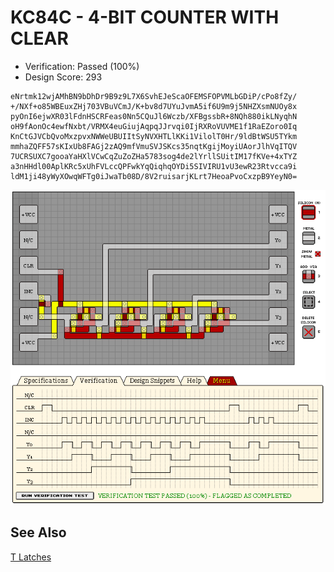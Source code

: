 # KC84C - 4-BIT COUNTER WITH CLEAR

- Verification: Passed (100%)
- Design Score: 293

```
eNrtmk12wjAMhBN9bDhDr9B9z9L7X6SvhEJeScaOFEMSFOPVMLbGDiP/cPo8fZy/
+/NXf+o85WBEuxZHj703VBuVCmJ/K+bv8d7UYuJvmA5if6U9m9j5NHZXsmNUOy8x
pyOnI6ejwXR03lFdnHSCRFeas0Nn5CQuJl6Wczb/XFBgssbR+8NQh880ikLNyqhN
oH9fAonOc4ewfNxbt/VRMX4euGiujAqpqJJrvqi0IjRXRoVUVME1f1RaEZoro0Iq
KnCtGJVCbQvoMxzpvxNWWeUBUIItSyNVXHTLlKKi1VilolT0Hr/9ldBtWSU5TYkm
mmhaZQFF57sKIxUb8FAGj2zAQ9mfVmuSVJSKcs35nqtKgijMoyiUAorJlhVqITQV
7UCRSUXC7gooaYaHXlVCwCqZuZoZHa5783sog4de2lYrllSUitIM17fKVe+4xTYZ
a3nHHdl00AplKRc5xUhFVLccQPFwkYqQiqhqOYDi5SIVIRU1vU3ewR23Rtvcca9i
ldM1ji48yWyXOwqWFTg0iJwaTb08D/8V2ruisarjKLrt7HeoaPvoCxzpB9YeyN0=
```

![13 KC84C 4-BIT COUNTER WITH CLEAR](./assets/13.png)

## See Also

[T Latches](/snippets/t-latch.md)
